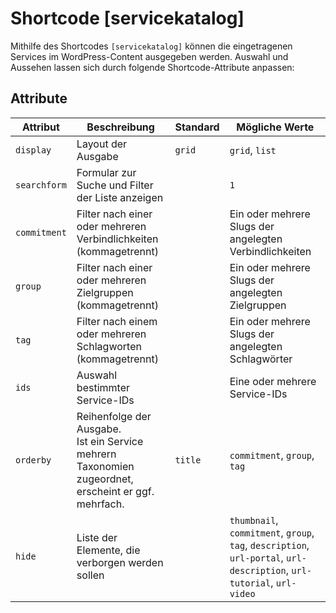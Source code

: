 # Shortcode [servicekatalog]

Mithilfe des Shortcodes `[servicekatalog]` können die eingetragenen Services im WordPress-Content ausgegeben werden. Auswahl und Aussehen lassen sich durch folgende Shortcode-Attribute anpassen:

## Attribute

| Attribut     | Beschreibung                                                                                              | Standard | Mögliche Werte                                                                                                         |
|--------------|-----------------------------------------------------------------------------------------------------------|---------|------------------------------------------------------------------------------------------------------------------------|
| `display`    | Layout der Ausgabe                                                                                        | `grid`  | `grid`, `list`                                                                                                         |
| `searchform` | Formular zur Suche und Filter der Liste anzeigen                                                          |         | `1`                                                                                                                    |
| `commitment` | Filter nach einer oder mehreren Verbindlichkeiten (kommagetrennt)                                         |         | Ein oder mehrere Slugs der angelegten Verbindlichkeiten                                                                |
| `group`      | Filter nach einer oder mehreren Zielgruppen (kommagetrennt)                                               |         | Ein oder mehrere Slugs der angelegten Zielgruppen                                                                      |
| `tag`        | Filter nach einem oder mehreren Schlagworten (kommagetrennt)                                              |         | Ein oder mehrere Slugs der angelegten Schlagwörter                                                                     |
| `ids`        | Auswahl bestimmter Service-IDs                                                                            |         | Eine oder mehrere Service-IDs                                                                                          |
| `orderby`    | Reihenfolge der Ausgabe.<br /> Ist ein Service mehrern Taxonomien zugeordnet, erscheint er ggf. mehrfach. | `title` | `commitment`, `group`, `tag`                                                                                           |
| `hide`       | Liste der Elemente, die verborgen werden sollen                                                           |         | `thumbnail`, `commitment`, `group`, `tag`, `description`, `url-portal`, `url-description`, `url-tutorial`, `url-video` |


